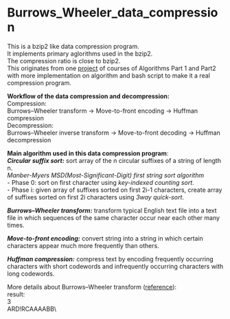 # Burrows_Wheeler_data_compression

This is a bzip2 like data compression program.\
It implements primary aglorithms used in the bzip2.\
The compression ratio is close to bzip2.\
This originates from one [project](https://coursera.cs.princeton.edu/algs4/assignments/burrows/specification.php) of courses of Algorithms Part 1 and Part2 with more implementation on algorithm and bash script to make it a real compression program.


**Workflow of the data compression and decompression:**\
Compression:\
Burrows–Wheeler transform -> Move-to-front encoding -> Huffman compression\
Decompression:\
Burrows–Wheeler inverse transform -> Move-to-front decoding -> Huffman decompression

**Main algorithm used in this data compression program**:\
***Circular suffix sort:*** sort array of the n circular suffixes of a string of length n.\
            *Manber-Myers MSD(Most-Significant-Digit) first string sort algorithm*\
                        - Phase 0: sort on first character using *key-indexed counting sort*.\
                        - Phase i: given array of suffixes sorted on first 2i-1 characters, create array of suffixes sorted on first 2i characters using *3way quick-sort*.
            
***Burrows–Wheeler transform:*** transform typical English text file into a text file in which sequences of the same character occur near each other many times.

***Move-to-front encoding:*** convert string into a string in which certain characters appear much more frequently than others.

***Huffman compression:*** compress text by encoding frequently occurring characters with short codewords and infrequently occurring characters with long codewords.


More details about Burrows–Wheeler transform ([reference](https://coursera.cs.princeton.edu/algs4/assignments/burrows/specification.php)):\
result:\
3\
ARD!RCAAAABB\
